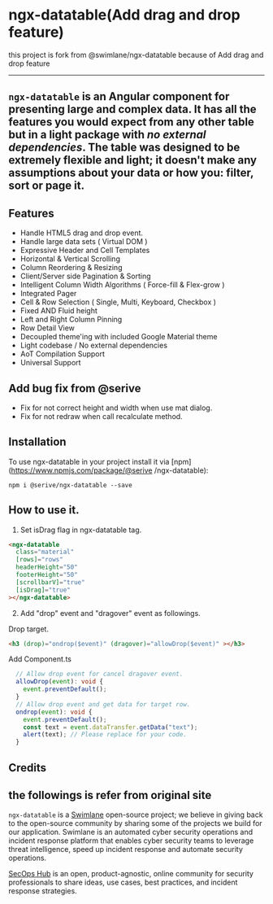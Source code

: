 # ngx-datatable(Add drag and drop feature)

this project is fork from @swimlane/ngx-datatable because of Add drag and drop feature


--------------
`ngx-datatable` is an Angular component for presenting large and complex data. It has all the features you would expect from any other table but in a light package with _no external dependencies_. The table was designed to be extremely flexible and light; it doesn't make any assumptions about your data or how you: filter, sort or page it.
--------------

## Features

- Handle HTML5 drag and drop event.
- Handle large data sets ( Virtual DOM )
- Expressive Header and Cell Templates
- Horizontal & Vertical Scrolling
- Column Reordering & Resizing
- Client/Server side Pagination & Sorting
- Intelligent Column Width Algorithms ( Force-fill & Flex-grow )
- Integrated Pager
- Cell & Row Selection ( Single, Multi, Keyboard, Checkbox )
- Fixed AND Fluid height
- Left and Right Column Pinning
- Row Detail View
- Decoupled theme'ing with included Google Material theme
- Light codebase / No external dependencies
- AoT Compilation Support
- Universal Support

## Add bug fix from @serive
- Fix for not correct height and width when use mat dialog.
- Fix for not redraw when call recalculate method.

## Installation

To use ngx-datatable in your project install it via [npm](https://www.npmjs.com/package/@serive
/ngx-datatable):

```
npm i @serive/ngx-datatable --save
```

## How to use it.
1. Set isDrag flag in ngx-datatable tag.
```HTML
<ngx-datatable
  class="material"
  [rows]="rows"
  headerHeight="50"
  footerHeight="50"
  [scrollbarV]="true"
  [isDrag]="true"
></ngx-datatable>
```

2. Add "drop" event and "dragover" event as followings.

Drop target.
```HTML
<h3 (drop)="ondrop($event)" (dragover)="allowDrop($event)" ></h3>
```

Add Component.ts
```ts
  // Allow drop event for cancel dragover event.
  allowDrop(event): void {
    event.preventDefault();
  }
  // Allow drop event and get data for target row.
  ondrop(event): void {
    event.preventDefault();
    const text = event.dataTransfer.getData("text");
    alert(text); // Please replace for your code.
  }
```

## Credits

the followings is refer from original site
-------------------
`ngx-datatable` is a [Swimlane](http://swimlane.com) open-source project; we believe in giving back to the open-source community by sharing some of the projects we build for our application. Swimlane is an automated cyber security operations and incident response platform that enables cyber security teams to leverage threat intelligence, speed up incident response and automate security operations.

[SecOps Hub](http://secopshub.com) is an open, product-agnostic, online community for security professionals to share ideas, use cases, best practices, and incident response strategies.

